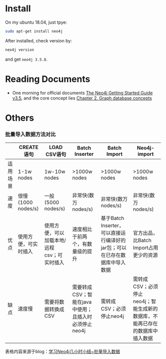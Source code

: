 # Install
On my ubuntu 18.04, just tpye:
```bash
sudo apt-get install neo4j
```
After installed, check version by:
```bash
neo4j version
```
and get `neo4j 3.5.8`.

# Reading Documents
* One morning for official documents <a href="https://neo4j.com/docs/getting-started/current/" target="_blank">The Neo4j Getting Started Guide v3.5</a>, and the core concept lies <a href="https://neo4j.com/docs/getting-started/current/graphdb-concepts/" target="_blank">Chapter 2. Graph database concepts</a> 


# Others
### 批量导入数据方法对比

|<blank>|CREATE语句|LOAD CSV语句|Batch Inserter|Batch Import|Neo4j-import|
|-|-|-|-|-|-|
|适用场景|1-1w nodes|1w-10w nodes|>1000w nodes|>1000w nodes|>1000w nodes|
|速度|很慢(1000 nodes/s)|一般(5000 nodes/s)|非常快(数万 nodes/s)|非常快(数万 nodes/s)|非常快(数万 nodes/s)|
|优点|使用方便，可实时插入|使用方便，可以加载本地/远程csv；可实时插入|速度相比于前两个，有数量级的提升|基于Batch Inserter，可以直接运行编译好的jar包；可以在已存在数据库中导入数据|官方出品，比Batch Import占用更少的资源|
|缺点|速度慢|需要将数据转换成CSV|需要转成CSV；智能在java中使用；且插入时必须停止neo4j|需转成CSV；必须停止neo4j|需转成CSV；必须停止neo4j；智能生成新的数据库，不能再已存在的数据库中插入数据|
  
表格内容来源于blog：[学习Neo4j几小时小结~批量导入数据](https://blog.csdn.net/qiqi123i/article/details/90022799)
